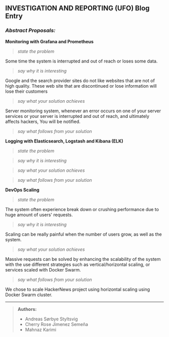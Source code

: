 ## INVESTIGATION AND REPORTING (UFO) Blog Entry


### _Abstract Proposals:_
**Monitoring with Grafana and Prometheus**

> _state the problem_ <br>

Some time the system is interrupted and out of reach or loses some data.


> _say why it is interesting_ <br>

Google and the search provider sites do not like websites that are not of high quality. These web site that are discontinued or lose information will lose their customers

> _say what your solution achieves_ <br>

Server monitoring system, whenever an error occurs on one of your server services or your server is interrupted and out of reach, and ultimately affects hackers, You will be notified.


> _say what follows from your solution_ <br>



**Logging with Elasticsearch, Logstash and Kibana (ELK)**

> _state the problem_ <br>


> _say why it is interesting_ <br>


> _say what your solution achieves_ <br>


> _say what follows from your solution_ <br>



**DevOps Scaling**

> _state the problem_ <br>

The system often experience break down or crushing performance due to huge amount of users' requests.

> _say why it is interesting_ <br>

Scaling can be really painful when the number of users grow, as well as the system.

> _say what your solution achieves_ <br>

Massive requests can be solved by enhancing the scalability of the system with the use different strategies such as vertical/horizontal scaling, or services scaled with Docker Swarm.

> _say what follows from your solution_ <br>

We chose to scale HackerNews project using horizontal scaling using Docker Swarm cluster.

***
> **Authors:**
> - Andreas Sørbye Styltsvig
> - Cherry Rose Jimenez Semeña
> - Mahnaz Karimi

